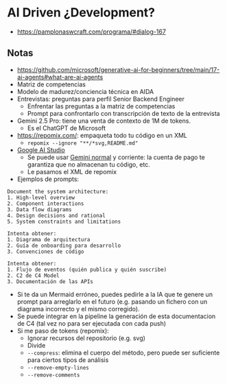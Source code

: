 # AI Driven ¿Development?

- <https://pamplonaswcraft.com/programa/#dialog-167>

## Notas

- <https://github.com/microsoft/generative-ai-for-beginners/tree/main/17-ai-agents#what-are-ai-agents>
- Matriz de competencias
- Modelo de madurez/conciencia técnica en AIDA
- Entrevistas: preguntas para perfil Senior Backend Engineer
  - Enfrentar las preguntas a la matriz de competencias
  - Prompt para confrontarlo con transcripción de texto de la entrevista
- Gemini 2.5 Pro: tiene una venta de contexto de 1M de tokens.
  - Es el ChatGPT de Microsoft
- <https://repomix.com/>: empaqueta todo tu código en un XML
  - `repomix --ignore "**/*svg,README.md"`
- [Google AI Studio](https://aistudio.google.com)
  - Se puede usar [Gemini normal](https://gemini.google.com/) y corriente: la cuenta de pago te garantiza que no almacenan tu código, etc.
  - Le pasamos el XML de repomix
- Ejemplos de prompts:

```text
Document the system architecture:
1. High-level overview
2. Component interactions
3. Data flow diagrams
4. Design decisions and rational
5. System constraints and limitations
```

```text
Intenta obtener:
1. Diagrama de arquitectura
2. Guía de onboarding para desarrollo
3. Convenciones de código
```

```text
Intenta obtener:
1. Flujo de eventos (quién publica y quién suscribe)
2. C2 de C4 Model
3. Documentación de las APIs
```

- Si te da un Mermaid erróneo, puedes pedirle a la IA que te genere un prompt para arreglarlo en el futuro (e.g. pasando un fichero con un diagrama incorrecto y el mismo corregido).
- Se puede integrar en la pipeline la generación de esta documentacion de C4 (tal vez no para ser ejecutada con cada push)
- Si me paso de tokens (repomix):
  - Ignorar recursos del repositorio (e.g. svg)
  - Divide
  - `--compress`: elimina el cuerpo del método, pero puede ser suficiente para ciertos tipos de análisis
  - `--remove-empty-lines`
  - `--remove-comments`
